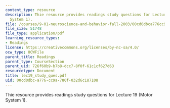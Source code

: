 ```yaml
---
content_type: resource
description: Thie resource provides readings study questions for Lecture 19 (Motor
  System 1).
file: /courses/9-01-neuroscience-and-behavior-fall-2003/00cd0dbca776cc9a780f032d6c187108_lec19_study_ques.pdf
file_size: 51748
file_type: application/pdf
learning_resource_types:
- Readings
license: https://creativecommons.org/licenses/by-nc-sa/4.0/
ocw_type: OCWFile
parent_title: Readings
parent_type: CourseSection
parent_uid: 726f60b9-b7b8-dcc7-8f0f-61c1cf627d63
resourcetype: Document
title: lec19_study_ques.pdf
uid: 00cd0dbc-a776-cc9a-780f-032d6c187108
---
```

Thie resource provides readings study questions for Lecture 19 (Motor System 1).